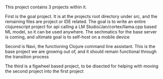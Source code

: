 This project contains 3 projects within it. 

First is the goal project. It is at the projects root directory under src, and the remaining files are project or IDE related.
The goal is to write an entire clojurescript project for api calling a LM Studio/Jan/cortex/llama.cpp based ML model, so it can be used anywhere.
The sechmatics for the base server is coming, and ultimate goal is to self-host on a mobile device

Second is Navi, the functioning Clojure command line assistant. This is the base project we are growing out of, and it should remain functional through the transition process

The third is a figwheel based project, to be disected for helping with moving the second project into the first project